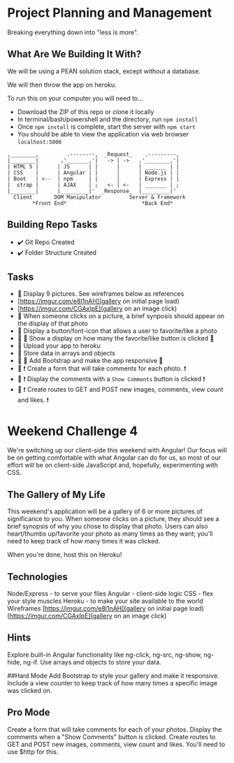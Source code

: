 # Project Planning and Management
Breaking everything down into "less is more".

## What Are We Building It With?
We will be using a PEAN solution stack, except without a database.

We will then throw the app on heroku.

To run this on your computer you will need to...

* Download the ZIP of this repo or clone it locally
* In terminal/bash/powershell and the directory, run `npm install`
* Once `npm install` is complete, start the server with `npm start`
* You should be able to view the application via web browser `localhost:5000`

```          
,________,         .--------,  _Request_    .---------,         
|________|       ,'_______,'|   -> | ->   ,'________,'|        
| HTML 5 |      | JS      | |      |      | _______ | |        
| CSS    |      | Angular | |      |      | Node.js | |        
| Boot   | <--  | npm     | |      |      | Express | |              
|  strap |      | AJAX    | ;   <- | <-   | _______ | ;        
|________|      |_________|'  _Response_  |_________|'         
  Client       DOM Manipulator         Server & Framework
        *Front End*                        *Back End*              
```

## Building Repo Tasks
- :heavy_check_mark: Git Repo Created
- :heavy_check_mark: Folder Structure Created

## Tasks
- :black_square_button: Display 9 pictures. See wireframes below as references
 - [https://imgur.com/e8l1nAH](gallery on initial page load)
 - [https://imgur.com/CGAxlpE](gallery on an image click)
- :black_square_button: When someone clicks on a picture, a brief synposis should appear on the display of that photo
- :black_square_button: Display a button/font-icon that allows a user to favorite/like a photo
- :black_square_button: :red_circle: Show a display on how many the favorite/like button is clicked :red_circle:
- :black_square_button: Upload your app to heroku
- :black_square_button: Store data in arrays and objects
- :black_square_button: :red_circle: Add Bootstrap and make the app responsive :red_circle:
- :black_square_button: :heavy_exclamation_mark: Create a form that will take comments for each photo. :heavy_exclamation_mark:
- :black_square_button: :heavy_exclamation_mark: Display the comments with a `Show Comments` button is clicked :heavy_exclamation_mark:
- :black_square_button: :heavy_exclamation_mark: Create routes to GET and POST new images, comments, view count and likes. :heavy_exclamation_mark:

# Weekend Challenge 4
We're switching up our client-side this weekend with Angular! Our focus will be on getting comfortable with what Angular can do for us, so most of our effort will be on client-side JavaScript and, hopefully, experimenting with CSS.

## The Gallery of My Life
This weekend's application will be a gallery of 6 or more pictures of significance to you. When someone clicks on a picture, they should see a brief synopsis of why you chose to display that photo. Users can also heart/thumbs up/favorite your photo as many times as they want; you'll need to keep track of how many times it was clicked.

When you're done, host this on Heroku!

## Technologies
Node/Express - to serve your files
Angular - client-side logic
CSS - flex your style muscles
Heroku - to make your site available to the world
Wireframes
[https://imgur.com/e8l1nAH](gallery on initial page load)
[https://imgur.com/CGAxlpE](gallery on an image click)

## Hints
Explore built-in Angular functionality like ng-click, ng-src, ng-show, ng-hide, ng-if.
Use arrays and objects to store your data.

##Hard Mode
Add Bootstrap to style your gallery and make it responsive.
Include a view counter to keep track of how many times a specific image was clicked on.

## Pro Mode
Create a form that will take comments for each of your photos. Display the comments when a "Show Comments" button is clicked.
Create routes to GET and POST new images, comments, view count and likes. You'll need to use $http for this.